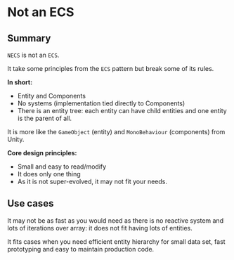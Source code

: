 # Not an ECS

## Summary

`NECS` is not an `ECS`.

It take some principles from the `ECS` pattern but break some of its rules.

**In short:**

- Entity and Components
- No systems (implementation tied directly to Components)
- There is an entity tree: each entity can have child entities and one entity is the parent of all.

It is more like the `GameObject` (entity) and `MonoBehaviour` (components) from Unity.

**Core design principles:**

- Small and easy to read/modify
- It does only one thing
- As it is not super-evolved, it may not fit your needs.

## Use cases

It may not be as fast as you would need as there is no reactive system and lots of iterations over array: it does not
fit having lots of entities.

It fits cases when you need efficient entity hierarchy for small data set, fast prototyping and easy to maintain production code.
